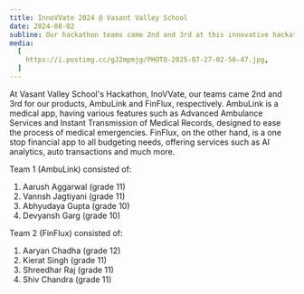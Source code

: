 ```yaml
---
title: InnoVVate 2024 @ Vasant Valley School
date: 2024-08-02
subline: Our hackathon teams came 2nd and 3rd at this innovative hackathon
media:
  [
    https://i.postimg.cc/gJ2mpmjg/PHOTO-2025-07-27-02-56-47.jpg,
  ]
---
```


At Vasant Valley School's Hackathon, InoVVate, our teams came 2nd and 3rd for our products, AmbuLink and FinFlux, respectively. AmbuLink is a medical app, having various features such as Advanced Ambulance Services and Instant Transmission of Medical Records, designed to ease the process of medical emergencies. FinFlux, on the other hand, is a one stop financial app to all budgeting needs, offering services such as AI analytics, auto transactions and much more.

Team 1 (AmbuLink) consisted of:

1. Aarush Aggarwal (grade 11)
2. Vannsh Jagtiyani (grade 11)
3. Abhyudaya Gupta (grade 10)
4. Devyansh Garg (grade 10)

Team 2 (FinFlux) consisted of:

1. Aaryan Chadha (grade 12)
2. Kierat Singh (grade 11)
3. Shreedhar Raj (grade 11)
4. Shiv Chandra (grade 11)